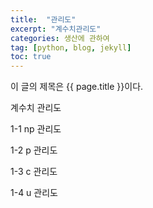 ```yaml
---
title:  "관리도"
excerpt: "계수치관리도"
categories: 생산에 관하여
tag: [python, blog, jekyll]
toc: true
---
```


이 글의 제목은 {{ page.title }}이다.

계수치 관리도

1-1 np 관리도

1-2 p 관리도

1-3 c 관리도

1-4 u 관리도

